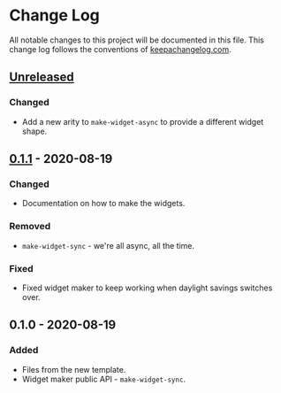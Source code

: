 # Change Log
All notable changes to this project will be documented in this file. This change log follows the conventions of [keepachangelog.com](http://keepachangelog.com/).

## [Unreleased]
### Changed
- Add a new arity to `make-widget-async` to provide a different widget shape.

## [0.1.1] - 2020-08-19
### Changed
- Documentation on how to make the widgets.

### Removed
- `make-widget-sync` - we're all async, all the time.

### Fixed
- Fixed widget maker to keep working when daylight savings switches over.

## 0.1.0 - 2020-08-19
### Added
- Files from the new template.
- Widget maker public API - `make-widget-sync`.

[Unreleased]: https://github.com/your-name/interpolation/compare/0.1.1...HEAD
[0.1.1]: https://github.com/your-name/interpolation/compare/0.1.0...0.1.1
